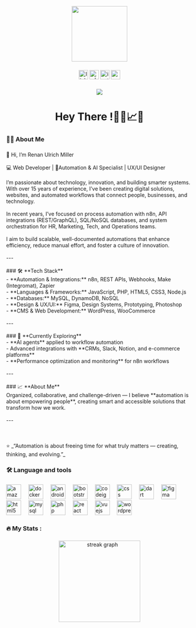 <div align="center">
  <img height="150" src="https://media.giphy.com/media/v1.Y2lkPTc5MGI3NjExczMxZms4eWU5NThjZ2p1MXVoeTNycXRhcGFxMXpnZGdndTU4am44MiZlcD12MV9naWZzX3NlYXJjaCZjdD1n/JqmupuTVZYaQX5s094/giphy.gif"  />
</div>

###

<div align="center">
  <img src="https://img.shields.io/static/v1?message=LinkedIn&logo=linkedin&label=&color=0077B5&logoColor=white&labelColor=&style=for-the-badge" height="25" alt="linkedin logo"  />
  <img src="https://img.shields.io/static/v1?message=Whatsapp&logo=whatsapp&label=&color=25D366&logoColor=white&labelColor=&style=for-the-badge" height="25" alt="whatsapp logo"  />
  <img src="https://img.shields.io/static/v1?message=Instagram&logo=instagram&label=&color=E4405F&logoColor=white&labelColor=&style=for-the-badge" height="25" alt="instagram logo"  />
  <img src="https://img.shields.io/static/v1?message=Gmail&logo=gmail&label=&color=D14836&logoColor=white&labelColor=&style=for-the-badge" height="25" alt="gmail logo"  />
</div>

###

<div align="center">
  <img src="https://visitor-badge.laobi.icu/badge?page_id=RenanMillerBr.RenanMillerBr&"  />
</div>

###

<h1 align="center">Hey There !👨‍💻📈​​​🤖​</h1>

###

<h3 align="left">👩‍💻  About Me</h3>

###

<p align="left">👋 Hi, I’m Renan Ulrich Miller  <br><br>💻 Web Developer | 🤖​Automation & AI Specialist | UX/UI Designer<br><br>I’m passionate about technology, innovation, and building smarter systems. With over 15 years of experience, I’ve been creating digital solutions, websites, and automated workflows that connect people, businesses, and technology.  <br><br>In recent years, I’ve focused on process automation with n8n, API integrations (REST/GraphQL), SQL/NoSQL databases, and system orchestration for HR, Marketing, Tech, and Operations teams.  <br><br>I aim to build scalable, well-documented automations that enhance efficiency, reduce manual effort, and foster a culture of innovation.  <br><br>---<br><br>
### 🛠️ **Tech Stack**<br>- **Automation & Integrations:** n8n, REST APIs, Webhooks, Make (Integromat), Zapier  <br>- **Languages & Frameworks:** JavaScript, PHP, HTML5, CSS3, Node.js  <br>- **Databases:** MySQL, DynamoDB, NoSQL  <br>- **Design & UX/UI:** Figma, Design Systems, Prototyping, Photoshop  <br>- **CMS & Web Development:** WordPress, WooCommerce  <br><br>---<br><br>
### 🚀 **Currently Exploring**<br>- **AI agents** applied to workflow automation  <br>- Advanced integrations with **CRMs, Slack, Notion, and e-commerce platforms**  <br>- **Performance optimization and monitoring** for n8n workflows  <br><br>---<br><br>
### 📈 **About Me**<br>Organized, collaborative, and challenge-driven — I believe **automation is about empowering people**, creating smart and accessible solutions that transform how we work.  <br><br>---<br><br><br><br>⭐ _“Automation is about freeing time for what truly matters — creating, thinking, and evolving.”_</p>

###

<h3 align="left">🛠 Language and tools</h3>

###

<div align="left">
  <img src="https://cdn.jsdelivr.net/gh/devicons/devicon/icons/amazonwebservices/amazonwebservices-line-wordmark.svg" height="40" alt="amazonwebservices logo"  />
  <img width="12" />
  <img src="https://cdn.jsdelivr.net/gh/devicons/devicon/icons/docker/docker-plain-wordmark.svg" height="40" alt="docker logo"  />
  <img width="12" />
  <img src="https://cdn.jsdelivr.net/gh/devicons/devicon/icons/android/android-original.svg" height="40" alt="android logo"  />
  <img width="12" />
  <img src="https://cdn.jsdelivr.net/gh/devicons/devicon/icons/bootstrap/bootstrap-original.svg" height="40" alt="bootstrap logo"  />
  <img width="12" />
  <img src="https://cdn.jsdelivr.net/gh/devicons/devicon/icons/codeigniter/codeigniter-plain.svg" height="40" alt="codeigniter logo"  />
  <img width="12" />
  <img src="https://cdn.jsdelivr.net/gh/devicons/devicon/icons/css3/css3-original.svg" height="40" alt="css logo"  />
  <img width="12" />
  <img src="https://cdn.jsdelivr.net/gh/devicons/devicon/icons/dart/dart-original.svg" height="40" alt="dart logo"  />
  <img width="12" />
  <img src="https://cdn.jsdelivr.net/gh/devicons/devicon/icons/figma/figma-original.svg" height="40" alt="figma logo"  />
  <img width="12" />
  <img src="https://cdn.jsdelivr.net/gh/devicons/devicon/icons/html5/html5-original.svg" height="40" alt="html5 logo"  />
  <img width="12" />
  <img src="https://cdn.jsdelivr.net/gh/devicons/devicon/icons/mysql/mysql-original.svg" height="40" alt="mysql logo"  />
  <img width="12" />
  <img src="https://cdn.jsdelivr.net/gh/devicons/devicon/icons/php/php-original.svg" height="40" alt="php logo"  />
  <img width="12" />
  <img src="https://cdn.jsdelivr.net/gh/devicons/devicon/icons/react/react-original.svg" height="40" alt="react logo"  />
  <img width="12" />
  <img src="https://cdn.jsdelivr.net/gh/devicons/devicon/icons/vuejs/vuejs-original.svg" height="40" alt="vuejs logo"  />
  <img width="12" />
  <img src="https://cdn.jsdelivr.net/gh/devicons/devicon/icons/wordpress/wordpress-original.svg" height="40" alt="wordpress logo"  />
</div>

###

<h3 align="left">🔥   My Stats :</h3>

###

<div align="center">
  <img src="https://streak-stats.demolab.com?user=RenanMillerBr&locale=en&mode=daily&theme=dark&hide_border=false&border_radius=5&order=3" height="220" alt="streak graph"  />
</div>

###
